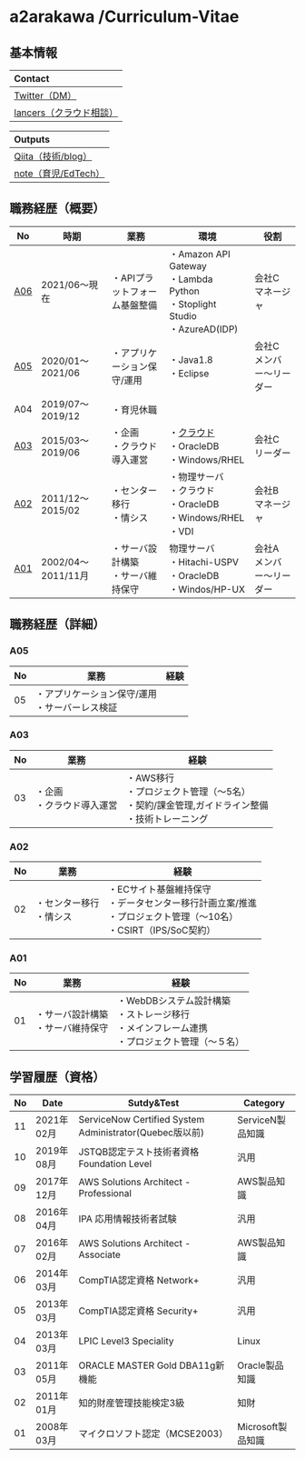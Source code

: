 # a2arakawa /Curriculum-Vitae
## 基本情報
|Contact|
:----|
|[Twitter（DM）](https://twitter.com/a2arakawa)|
|[lancers（クラウド相談）](https://www.lancers.jp/profile/a2arakawa)|

|Outputs|
:----|
[Qiita（技術/blog）](https://qiita.com/a2arakawa)|
|[note（育児/EdTech）](https://note.com/a2arakawa)|


## 職務経歴（概要）

|No|時期|業務|環境|役割|
----|----|----|----|---- 
|[A06](#A06)|2021/06〜現在<BR>|・APIプラットフォーム基盤整備|・Amazon API Gateway<BR>・Lambda Python<BR>・Stoplight Studio<BR>・AzureAD(IDP)|会社C<BR>マネージャ|
|[A05](#A05)|2020/01〜2021/06<BR>|・アプリケーション保守/運用|・Java1.8<BR>・Eclipse|会社C<BR>メンバー〜リーダー|
|A04|2019/07〜2019/12<BR>|・育児休職|||
|[A03](#A03)|2015/03〜2019/06|・企画<BR>・クラウド導入運営|・[クラウド](PlantUML/001_aws.png)<BR>・OracleDB<BR>・Windows/RHEL|会社C<BR>リーダー|
|[A02](#A02)|2011/12〜2015/02|・センター移行<BR>・情シス|・物理サーバ<BR>・クラウド<BR>・OracleDB<BR>・Windows/RHEL<BR>・VDI|会社B<BR>マネージャ|
|[A01](#A01)|2002/04〜2011/11月|・サーバ設計構築<BR>・サーバ維持保守|物理サーバ<BR>・Hitachi-USPV<BR>・OracleDB<BR>・Windos/HP-UX|会社A<BR>メンバー〜リーダー|


## 職務経歴（詳細）
### A05
|No|業務|経験|
----|----|---- 
|05|・アプリケーション保守/運用<BR>・サーバーレス検証||

### A03
|No|業務|経験|
----|----|---- 
|03|・企画<BR>・クラウド導入運営|・AWS移行<BR>・プロジェクト管理（〜5名）<BR>・契約/課金管理,ガイドライン整備<BR>・技術トレーニング|

### A02
|No|業務|経験|
----|----|---- 
|02|・センター移行<BR>・情シス|・ECサイト基盤維持保守<BR>・データセンター移行計画立案/推進<BR>・プロジェクト管理（〜10名）<BR>・CSIRT（IPS/SoC契約）|

### A01
|No|業務|経験|
----|----|---- 
|01|・サーバ設計構築<BR>・サーバ維持保守|・WebDBシステム設計構築<BR>・ストレージ移行<BR>・メインフレーム連携<BR>・プロジェクト管理（〜５名）|


  ## 学習履歴（資格）

|No|Date|Sutdy&Test|Category|
----|----|----|---- 
|11|2021年02月|ServiceNow Certified System Administrator(Quebec版以前)|ServiceN製品知識|
|10|2019年08月|JSTQB認定テスト技術者資格 Foundation Level|汎用|
|09|2017年12月|AWS Solutions Architect - Professional|AWS製品知識|
|08|2016年04月|IPA 応用情報技術者試験|汎用|
|07|2016年02月|AWS Solutions Architect - Associate|AWS製品知識|
|06|2014年03月|CompTIA認定資格 Network+|汎用|
|05|2013年03月|CompTIA認定資格 Security+|汎用|
|04|2013年03月|LPIC Level3 Speciality|Linux|
|03|2011年05月|ORACLE MASTER Gold DBA11g新機能|Oracle製品知識|
|02|2011年01月|知的財産管理技能検定3級|知財|
|01|2008年03月|マイクロソフト認定（MCSE2003）|Microsoft製品知識|
